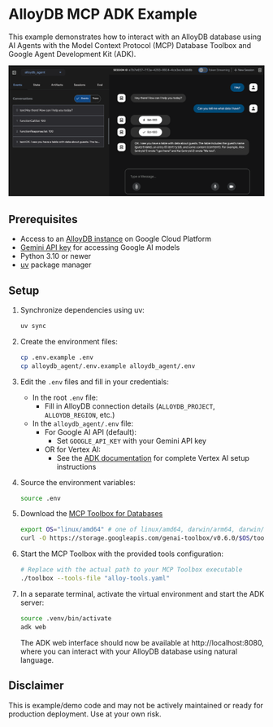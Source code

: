 # AlloyDB MCP ADK Example

This example demonstrates how to interact with an AlloyDB database using AI Agents with the Model Context Protocol (MCP) Database Toolbox and Google Agent Development Kit (ADK).

![Agent Chat Example](./agent-chat-screenshot.png)

## Prerequisites

- Access to an [AlloyDB instance](https://cloud.google.com/alloydb) on Google Cloud Platform
- [Gemini API key](https://aistudio.google.com/apikey) for accessing Google AI models
- Python 3.10 or newer
- [uv](https://github.com/astral-sh/uv) package manager

## Setup

1. Synchronize dependencies using uv:

    ```bash
    uv sync
    ```

1. Create the environment files:

    ```bash
    cp .env.example .env
    cp alloydb_agent/.env.example alloydb_agent/.env
    ```

1. Edit the `.env` files and fill in your credentials:
   - In the root `.env` file:
     - Fill in AlloyDB connection details (`ALLOYDB_PROJECT`, `ALLOYDB_REGION`, etc.)
   - In the `alloydb_agent/.env` file:
     - For Google AI API (default):
       - Set `GOOGLE_API_KEY` with your Gemini API key
     - OR for Vertex AI:
       - See the [ADK documentation](https://google.github.io/adk-docs/get-started/quickstart/#set-up-the-model) for complete Vertex AI setup instructions

1. Source the environment variables:

    ```bash
    source .env
    ```

1. Download the [MCP Toolbox for Databases](https://github.com/googleapis/genai-toolbox)

    ```bash
    export OS="linux/amd64" # one of linux/amd64, darwin/arm64, darwin/amd64, or windows/amd64
    curl -O https://storage.googleapis.com/genai-toolbox/v0.6.0/$OS/toolbox
    ```

1. Start the MCP Toolbox with the provided tools configuration:

    ```bash
    # Replace with the actual path to your MCP Toolbox executable
    ./toolbox --tools-file "alloy-tools.yaml"
    ```

1. In a separate terminal, activate the virtual environment and start the ADK server:

    ```bash
    source .venv/bin/activate
    adk web
    ```

    The ADK web interface should now be available at http://localhost:8080, where you can interact with your AlloyDB database using natural language.

## Disclaimer

This is example/demo code and may not be actively maintained or ready for production deployment. Use at your own risk.